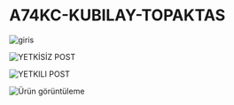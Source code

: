 # A74KC-KUBILAY-TOPAKTAS
![giris](https://github.com/kubilayytpkts/A74KC-KUBILAY-TOPAKTAS/assets/119957098/ec30e45e-4211-429c-a247-d0c1bba925a8)

![YETKİSİZ POST](https://github.com/kubilayytpkts/A74KC-KUBILAY-TOPAKTAS/assets/119957098/fa56c38a-e41f-4cc1-90f2-8a79e4c4c729)

![YETKILI POST](https://github.com/kubilayytpkts/A74KC-KUBILAY-TOPAKTAS/assets/119957098/5d4c5191-c45a-4110-9ad6-5a244ffd31b7)

![Ürün görüntüleme](https://github.com/kubilayytpkts/A74KC-KUBILAY-TOPAKTAS/assets/119957098/ddf3a832-06bc-4fb5-8a50-b4b55768b4bb)

